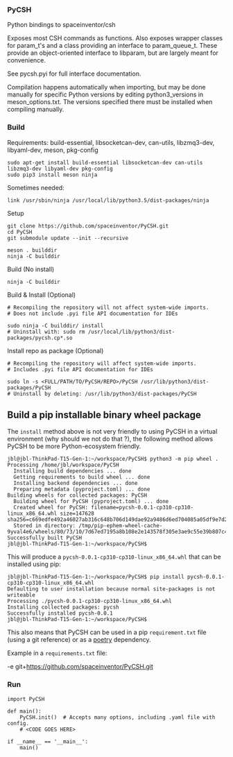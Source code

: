 ### PyCSH

Python bindings to spaceinventor/csh

Exposes most CSH commands as functions. 
Also exposes wrapper classes for param_t's and a class providing an interface to param_queue_t.
These provide an object-oriented interface to libparam, but are largely meant for convenience.

See pycsh.pyi for full interface documentation.

Compilation happens automatically when importing, 
but may be done manually for specific Python versions by editing python3_versions in meson_options.txt. 
The versions specified there must be installed when compiling manually.

### Build

Requirements: build-essential, libsocketcan-dev, can-utils, libzmq3-dev, libyaml-dev, meson, pkg-config

```
sudo apt-get install build-essential libsocketcan-dev can-utils libzmq3-dev libyaml-dev pkg-config
sudo pip3 install meson ninja
```

Sometimes needed:
```
link /usr/sbin/ninja /usr/local/lib/python3.5/dist-packages/ninja
```

Setup
```
git clone https://github.com/spaceinventor/PyCSH.git
cd PyCSH
git submodule update --init --recursive

meson . builddir
ninja -C builddir
```

Build (No install)
```
ninja -C builddir
```

Build & Install (Optional)
```
# Recompiling the repository will not affect system-wide imports.
# Does not include .pyi file API documentation for IDEs

sudo ninja -C builddir/ install
# Uninstall with: sudo rm /usr/local/lib/python3/dist-packages/pycsh.cp*.so
```

Install repo as package (Optional)
```
# Recompiling the repository will affect system-wide imports.
# Includes .pyi file API documentation for IDEs

sudo ln -s <FULL/PATH/TO/PyCSH/REPO>/PyCSH /usr/lib/python3/dist-packages/PyCSH
# Uninstall by deleting: /usr/lib/python3/dist-packages/PyCSH
```

## Build a pip installable binary wheel package

The `install` method above is not very friendly to using PyCSH in a virtual environment (why should we not do that ?), the following method allows PyCSH to be more Python-ecosystem friendly.

```
jbl@jbl-ThinkPad-T15-Gen-1:~/workspace/PyCSH$ python3 -m pip wheel .
Processing /home/jbl/workspace/PyCSH
  Installing build dependencies ... done
  Getting requirements to build wheel ... done
  Installing backend dependencies ... done
  Preparing metadata (pyproject.toml) ... done
Building wheels for collected packages: PyCSH
  Building wheel for PyCSH (pyproject.toml) ... done
  Created wheel for PyCSH: filename=pycsh-0.0.1-cp310-cp310-linux_x86_64.whl size=147628 sha256=c669edfe492a46027ab316c648b706d149dae92a9486d6ed704085a05df9e7d2
  Stored in directory: /tmp/pip-ephem-wheel-cache-9yval4e6/wheels/80/73/10/7d67ed7195a8b108e2e143578f305e3ae9c55e39b807c4cc8f
Successfully built PyCSH
jbl@jbl-ThinkPad-T15-Gen-1:~/workspace/PyCSH$ 
```

This will produce a `pycsh-0.0.1-cp310-cp310-linux_x86_64.whl` that can be installed using pip:

```
jbl@jbl-ThinkPad-T15-Gen-1:~/workspace/PyCSH$ pip install pycsh-0.0.1-cp310-cp310-linux_x86_64.whl
Defaulting to user installation because normal site-packages is not writeable
Processing ./pycsh-0.0.1-cp310-cp310-linux_x86_64.whl
Installing collected packages: pycsh
Successfully installed pycsh-0.0.1
jbl@jbl-ThinkPad-T15-Gen-1:~/workspace/PyCSH$
```

This also means that PyCSH can be used in a pip `requirement.txt` file (using a git reference) or as a [poetry](https://python-poetry.org/) dependency.

Example in a `requirements.txt` file:

-e git+https://github.com/spaceinventor/PyCSH.git

### Run
```
import PyCSH

def main():
    PyCSH.init()  # Accepts many options, including .yaml file with config.
    # <CODE GOES HERE>

if __name__ == '__main__':
    main()
```